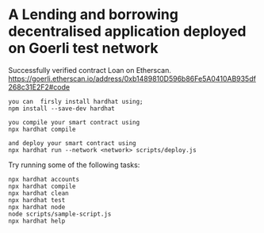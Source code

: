 # A Lending and borrowing decentralised application deployed on Goerli test network 

Successfully verified contract Loan on Etherscan.
https://goerli.etherscan.io/address/0xb1489810D596b86Fe5A0410AB935df268c31E2F2#code 

```
you can  firsly install hardhat using;
npm install --save-dev hardhat
 
you compile your smart contract using
npx hardhat compile

and deploy your smart contract using 
npx hardhat run --network <network> scripts/deploy.js
```

Try running some of the following tasks:

```shell
npx hardhat accounts
npx hardhat compile
npx hardhat clean
npx hardhat test
npx hardhat node
node scripts/sample-script.js
npx hardhat help
```
